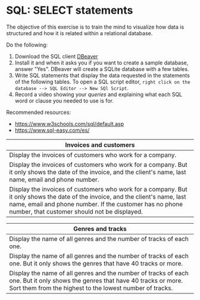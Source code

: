 # SQL: SELECT statements

The objective of this exercise is to train the mind to visualize how data is structured and how it is related within a relational database.

Do the following:
1. Download the SQL client [DBeaver](https://dbeaver.io/)
2. Install it and when it asks you if you want to create a sample database, answer "Yes". DBeaver will create a SQLite database with a few tables.
3. Write SQL statements that display the data requested in the statements of the following tables. To open a SQL script editor, `right click on the database --> SQL Editor --> New SQl Script`.
4. Record a video showing your _queries_ and explaining what each SQL word or clause you needed to use is for.

Recommended resources:
- https://www.w3schools.com/sql/default.asp
- https://www.sql-easy.com/es/

| Invoices and customers                                                                                                                                                                                                                     |
|--------------------------------------------------------------------------------------------------------------------------------------------------------------------------------------------------------------------------------------------|
| Display the invoices of customers who work for a company.                                                                                                                                                                                  |
| Display the invoices of customers who work for a company. But it only shows the date of the invoice, and the client's name, last name, email and phone number.                                                                             |
| Display the invoices of customers who work for a company. But it only shows the date of the invoice, and the client's name, last name, email and phone number. If the customer has no phone number, that customer should not be displayed. |

| Genres and tracks                                                                                                                                                                         |
|-------------------------------------------------------------------------------------------------------------------------------------------------------------------------------------------|
| Display the name of all genres and the number of tracks of each one.                                                                                                                      |
| Display the name of all genres and the number of tracks of each one. But it only shows the genres that have 40 tracks or more.                                                            |
| Display the name of all genres and the number of tracks of each one. But it only shows the genres that have 40 tracks or more. Sort them from the highest to the lowest number of tracks. |
